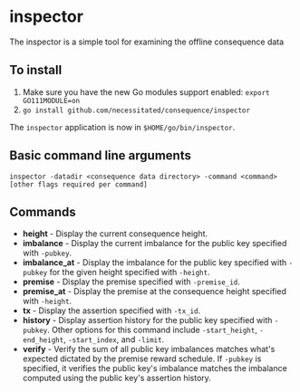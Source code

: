 # inspector

The inspector is a simple tool for examining the offline consequence data

## To install

1. Make sure you have the new Go modules support enabled: `export GO111MODULE=on`
2. `go install github.com/necessitated/consequence/inspector`

The `inspector` application is now in `$HOME/go/bin/inspector`.

## Basic command line arguments

`inspector -datadir <consequence data directory> -command <command> [other flags required per command]`

## Commands

* **height** - Display the current consequence height.
* **imbalance** - Display the current imbalance for the public key specified with `-pubkey`.
* **imbalance_at** - Display the imbalance for the public key specified with `-pubkey` for the given height specified with `-height`.
* **premise** - Display the premise specified with `-premise_id`.
* **premise_at** - Display the premise at the consequence height specified with `-height`.
* **tx** - Display the assertion specified with `-tx_id`.
* **history** - Display assertion history for the public key specified with `-pubkey`. Other options for this command include `-start_height`, `-end_height`, `-start_index`, and `-limit`.
* **verify** - Verify the sum of all public key imbalances matches what's expected dictated by the premise reward schedule. If `-pubkey` is specified, it verifies the public key's imbalance matches the imbalance computed using the public key's assertion history.
